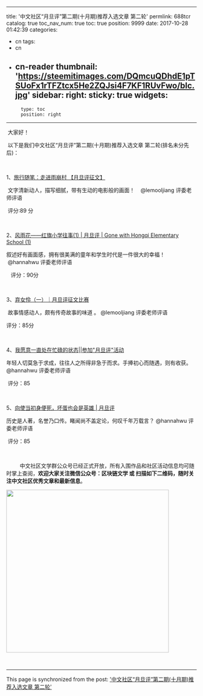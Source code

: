 
---
title: '中文社区“月旦评”第二期(十月期)推荐入选文章 第二轮'
permlink: 688tcr
catalog: true
toc_nav_num: true
toc: true
position: 9999
date: 2017-10-28 01:42:39
categories:
- cn
tags:
- cn
- cn-reader
thumbnail: 'https://steemitimages.com/DQmcuQDhdE1pTSUoFx1rTFZtcx5He2ZQJsi4F7KF1RUvFwo/blc.jpg'
sidebar:
    right:
        sticky: true
widgets:
    -
        type: toc
        position: right
---


<html>
<p>&nbsp;大家好！&nbsp;</p>
<p>&nbsp;以下是我们中文社区“月旦评”第二期(十月期)推荐入选文章 第二轮(排名未分先后)：&nbsp;</p>
<p><br></p>
<p>1、<a href="https://steemit.com/cn-reader/@yolks/20171022">旅行随笔：走进雨崩村 【月旦评征文】</a></p>
<p>&nbsp;文字清新动人，描写细腻，带有生动的电影般的画面！&nbsp; &nbsp;&nbsp;@lemooljiang 评委老师评语</p>
<p>&nbsp;评分:89 分</p>
<p><br></p>
<p>2、<a href="https://steemit.com/cn/@wangwenjing/or-or-gone-with-hongqi-elementary-school-1">风雨花——红旗小学往事(1) | 月旦评 | Gone with Hongqi Elementary School (1)</a></p>
<p>叙述好有画面感，拥有很美满的童年和学生时代是一件很大的幸福！ &nbsp;@hannahwu 评委老师评语</p>
<p>&nbsp;&nbsp;&nbsp;评分：90分</p>
<p><br></p>
<p>3、<a href="https://steemit.com/cn/@metten/2o9aiq">弃女伶（一）｜月旦评征文比赛</a></p>
<p>&nbsp;故事情感动人，颇有传奇故事的味道 。 @lemooljiang 评委老师评语</p>
<p>评分：85分&nbsp;</p>
<p><br></p>
<p>4、<a href="https://steemit.com/cn/@pinksky/or-or-20171020t183952379z">我愿意一直处在忙碌的状态||参加"月旦评"活动</a></p>
<p>年轻人切莫急于求成，往往人之所得非急于而求。手捧初心而随遇，则有收获。 @hannahwu 评委老师评语</p>
<p>&nbsp;评分：85&nbsp;</p>
<p><br></p>
<p>5、<a href="https://steemit.com/cn/@dapeng/hero">向使当初身便死，坏蛋也会是英雄 | 月旦评</a></p>
<p>历史是人著，名誉乃口传。睹闻尚不盖定论，何叹千年万载言？ @hannahwu 评委老师评语</p>
<p>&nbsp;评分：85&nbsp;</p>
<p><br></p>
<p>&nbsp;　　 中文社区文学群公众号已经正式开放，所有入围作品和社区活动信息均可随时掌上查阅，<strong>欢迎大家关注微信公众号：区块链文学 或 扫描如下二维码，随时关注中文社区优秀文章和最新信息</strong>。&nbsp;</p>
<p><img src="https://steemitimages.com/DQmcuQDhdE1pTSUoFx1rTFZtcx5He2ZQJsi4F7KF1RUvFwo/blc.jpg" width="430" height="430"/></p>
<p><br></p>
</html>

- - -

This page is synchronized from the post: ['中文社区“月旦评”第二期(十月期)推荐入选文章 第二轮'](https://steemit.com/@rivalhw/688tcr)
